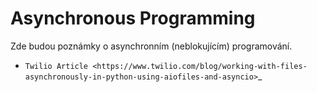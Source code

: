 # Asynchronous Programming

Zde budou poznámky o asynchronním (neblokujícím) programování.

- `Twilio Article <https://www.twilio.com/blog/working-with-files-asynchronously-in-python-using-aiofiles-and-asyncio>`_

